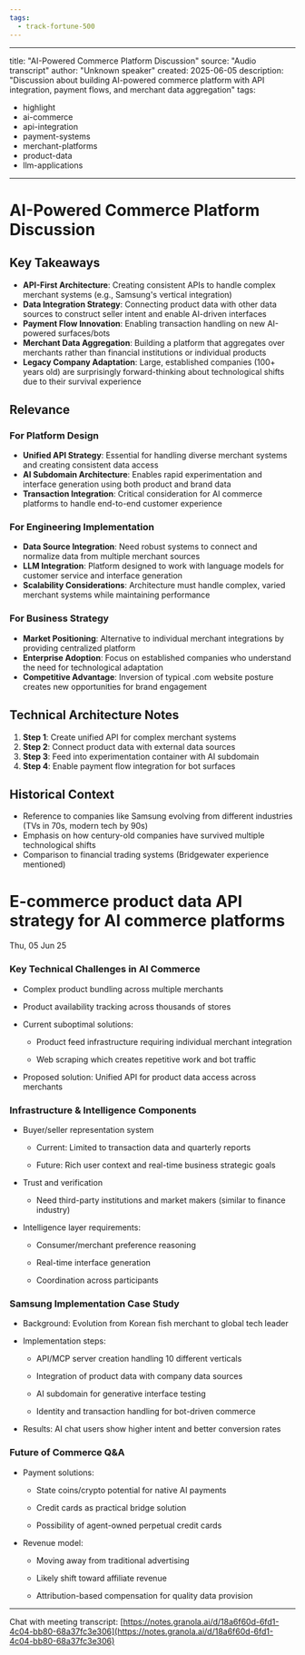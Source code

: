 ```yaml
---
tags:
  - track-fortune-500
---
```

---
title: "AI-Powered Commerce Platform Discussion"
source: "Audio transcript"
author: "Unknown speaker"
created: 2025-06-05
description: "Discussion about building AI-powered commerce platform with API integration, payment flows, and merchant data aggregation"
tags:
  - highlight
  - ai-commerce
  - api-integration
  - payment-systems
  - merchant-platforms
  - product-data
  - llm-applications
---

# AI-Powered Commerce Platform Discussion

## Key Takeaways

- **API-First Architecture**: Creating consistent APIs to handle complex merchant systems (e.g., Samsung's vertical integration)
- **Data Integration Strategy**: Connecting product data with other data sources to construct seller intent and enable AI-driven interfaces
- **Payment Flow Innovation**: Enabling transaction handling on new AI-powered surfaces/bots
- **Merchant Data Aggregation**: Building a platform that aggregates over merchants rather than financial institutions or individual products
- **Legacy Company Adaptation**: Large, established companies (100+ years old) are surprisingly forward-thinking about technological shifts due to their survival experience

## Relevance

### For Platform Design
- **Unified API Strategy**: Essential for handling diverse merchant systems and creating consistent data access
- **AI Subdomain Architecture**: Enables rapid experimentation and interface generation using both product and brand data
- **Transaction Integration**: Critical consideration for AI commerce platforms to handle end-to-end customer experience

### For Engineering Implementation
- **Data Source Integration**: Need robust systems to connect and normalize data from multiple merchant sources
- **LLM Integration**: Platform designed to work with language models for customer service and interface generation
- **Scalability Considerations**: Architecture must handle complex, varied merchant systems while maintaining performance

### For Business Strategy
- **Market Positioning**: Alternative to individual merchant integrations by providing centralized platform
- **Enterprise Adoption**: Focus on established companies who understand the need for technological adaptation
- **Competitive Advantage**: Inversion of typical .com website posture creates new opportunities for brand engagement

## Technical Architecture Notes

1. **Step 1**: Create unified API for complex merchant systems
2. **Step 2**: Connect product data with external data sources
3. **Step 3**: Feed into experimentation container with AI subdomain
4. **Step 4**: Enable payment flow integration for bot surfaces

## Historical Context

- Reference to companies like Samsung evolving from different industries (TVs in 70s, modern tech by 90s)
- Emphasis on how century-old companies have survived multiple technological shifts
- Comparison to financial trading systems (Bridgewater experience mentioned)



# E-commerce product data API strategy for AI commerce platforms

Thu, 05 Jun 25

### Key Technical Challenges in AI Commerce

- Complex product bundling across multiple merchants
    
- Product availability tracking across thousands of stores
    
- Current suboptimal solutions:
    
    - Product feed infrastructure requiring individual merchant integration
        
    - Web scraping which creates repetitive work and bot traffic
        
- Proposed solution: Unified API for product data access across merchants
    

### Infrastructure & Intelligence Components

- Buyer/seller representation system
    
    - Current: Limited to transaction data and quarterly reports
        
    - Future: Rich user context and real-time business strategic goals
        
- Trust and verification
    
    - Need third-party institutions and market makers (similar to finance industry)
        
- Intelligence layer requirements:
    
    - Consumer/merchant preference reasoning
        
    - Real-time interface generation
        
    - Coordination across participants
        

### Samsung Implementation Case Study

- Background: Evolution from Korean fish merchant to global tech leader
    
- Implementation steps:
    
    - API/MCP server creation handling 10 different verticals
        
    - Integration of product data with company data sources
        
    - AI subdomain for generative interface testing
        
    - Identity and transaction handling for bot-driven commerce
        
- Results: AI chat users show higher intent and better conversion rates
    

### Future of Commerce Q&A

- Payment solutions:
    
    - State coins/crypto potential for native AI payments
        
    - Credit cards as practical bridge solution
        
    - Possibility of agent-owned perpetual credit cards
        
- Revenue model:
    
    - Moving away from traditional advertising
        
    - Likely shift toward affiliate revenue
        
    - Attribution-based compensation for quality data provision
        

---

Chat with meeting transcript: [https://notes.granola.ai/d/18a6f60d-6fd1-4c04-bb80-68a37fc3e306](https://notes.granola.ai/d/18a6f60d-6fd1-4c04-bb80-68a37fc3e306)


